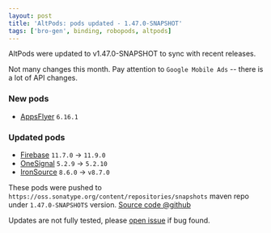 ```yaml
---
layout: post
title: 'AltPods: pods updated - 1.47.0-SNAPSHOT'
tags: ['bro-gen', binding, robopods, altpods]
---
```

AltPods were updated to v1.47.0-SNAPSHOT to sync with recent releases.

Not many changes this month. 
Pay attention to `Google Mobile Ads` -- there is a lot of API changes. 

### New pods
- [AppsFlyer](https://github.com/dkimitsa/robovm-robopods/tree/dev/v1.47.0/appsflyer)  `6.16.1`

### Updated pods
- [Firebase](https://github.com/dkimitsa/robovm-robopods/tree/dev/v1.47.0/firebase/)     `11.7.0` -> `11.9.0`
- [OneSignal](https://github.com/dkimitsa/robovm-robopods/tree/dev/v1.47.0/onesignal/)   `5.2.9` -> `5.2.10`
- [IronSource](https://github.com/dkimitsa/robovm-robopods/tree/dev/v1.47.0/ironsource/)   `8.6.0` -> `v8.7.0`

These pods were pushed to `https://oss.sonatype.org/content/repositories/snapshots` maven repo under `1.47.0-SNAPSHOTS` version.
[Source code @github](https://github.com/dkimitsa/robovm-robopods/tree/dev/v1.47.0)

Updates are not fully tested, please [open issue](https://github.com/dkimitsa/robovm-robopods/issues/new) if bug found.

